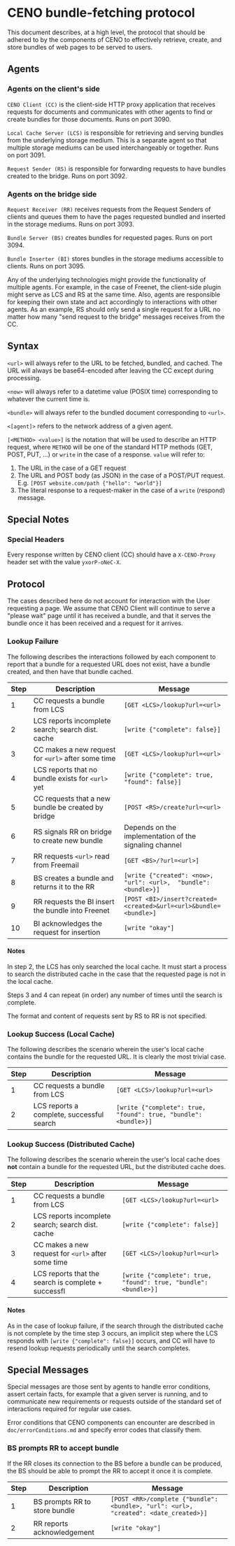 # CENO bundle-fetching protocol

This document describes, at a high level, the protocol that should be adhered to by the components of CENO to effectively retrieve, create, and store bundles of web pages to be served to users.

## Agents

### Agents on the client's side

`CENO Client (CC)` is the client-side HTTP proxy application that receives requests for documents and communicates with
other agents to find or create bundles for those documents. Runs on port 3090.

`Local Cache Server (LCS)` is responsible for retrieving and serving bundles from the underlying storage medium. This is
a separate agent so that multiple storage mediums can be used interchangeably or together. Runs on port 3091.

`Request Sender (RS)` is responsible for forwarding requests to have bundles created to the bridge. Runs on port 3092.

### Agents on the bridge side

`Request Receiver (RR)` receives requests from the Request Senders of clients and queues them to have the pages
requested bundled and inserted in the storage mediums. Runs on port 3093.

`Bundle Server (BS)` creates bundles for requested pages. Runs on port 3094.

`Bundle Inserter (BI)` stores bundles in the storage mediums accessible to clients. Runs on port 3095.

Any of the underlying technologies might provide the functionality of multiple agents. For example, in the case of Freenet, the client-side plugin might serve as LCS and RS at the same time.
Also, agents are responsible for keeping their own state and act accordingly to interactions with other agents. As an example, RS should only send a single request for a URL no matter how many "send request to the bridge" messages receives from the CC.

## Syntax

`<url>` will always refer to the URL to be fetched, bundled, and cached. The URL will always be base64-encoded after
leaving the CC except during processing.

`<now>` will always refer to a datetime value (POSIX time) corresponding to whatever the current time is.

`<bundle>` will always refer to the bundled document corresponding to `<url>`.

`<[agent]>` refers to the network address of a given agent.

`[<METHOD> <value>]` is the notation that will be used to describe an HTTP request, where `METHOD` will be one of the standard
HTTP methods (GET, POST, PUT, ...) or `write` in the case of a response.
`value` will refer to:

1. The URL in the case of a GET request
2. The URL and POST body (as JSON) in the case of a POST/PUT request. E.g. `[POST website.com/path {"hello": "world"}]`
3. The literal response to a request-maker in the case of a `write` (respond) message.

## Special Notes

### Special Headers

Every response written by CENO client (CC) should have a `X-CENO-Proxy` header set with the value `yxorP-oNeC-X`.

## Protocol

The cases described here do not account for interaction with the User
requesting a page. We assume that CENO Client will continue to serve a
"please wait" page until it has received a bundle, and that it serves the
bundle once it has been received and a request for it arrives.

### Lookup Failure

The following describes the interactions followed by each component to report
that a bundle for a requested URL does not exist, have a bundle created, and
then have that bundle cached.

Step | Description                                        | Message
-----|----------------------------------------------------|-------------------
1    | CC requests a bundle from LCS                      | `[GET <LCS>/lookup?url=<url>`
2    | LCS reports incomplete search; search dist. cache  | `[write {"complete": false}]`
3    | CC makes a new request for `<url>` after some time | `[GET <LCS>/lookup?url=<url>`
4    | LCS reports that no bundle exists for `<url>` yet  | `[write {"complete": true, "found": false}]`
5    | CC requests that a new bundle be created by bridge | `[POST <RS>/create?url=<url>`
6    | RS signals RR on bridge to create new bundle       | Depends on the implementation of the signaling channel
7    | RR requests `<url>` read from Freemail             | `[GET <BS>/?url=<url>]`
8    | BS creates a bundle and returns it to the RR       | `[write {"created": <now>, "url": <url>,  "bundle": <bundle>}]`
9    | RR requests the BI insert the bundle into Freenet  | `[POST <BI>/insert?created=<created>&url=<url>&bundle=<bundle>]`
10   | BI acknowledges the request for insertion          | `[write "okay"]`


#### Notes

In step 2, the LCS has only searched the local cache. It must start a process to search the distributed cache in the case that the requested page is not in the local cache.

Steps 3 and 4 can repeat (in order) any number of times until the search is complete.

The format and content of requests sent by RS to RR is not specified.

### Lookup Success (Local Cache)

The following describes the scenario wherein the user's local cache contains the bundle for the requested URL. It is clearly the most trivial case.

Step | Description                                        | Message
-----|----------------------------------------------------|-------------------
1    | CC requests a bundle from LCS                      | `[GET <LCS>/lookup?url=<url>`
2    | LCS reports a complete, successful search          | `[write {"complete": true, "found": true, "bundle": <bundle>}]`

### Lookup Success (Distributed Cache)

 The following describes the scenario wherein the user's local cache does **not** contain a bundle for the requested URL, but the distributed cache does.

Step | Description                                        | Message
-----|----------------------------------------------------|-------------------
1    | CC requests a bundle from LCS                      | `[GET <LCS>/lookup?url=<url>`
2    | LCS reports incomplete search; search dist. cache  | `[write {"complete": false}]`
3    | CC makes a new request for `<url>` after some time | `[GET <LCS>/lookup?url=<url>`
4    | LCS reports that the search is complete + successfl| `[write {"complete": true, "found": true, "bundle": <bundle>}]`

#### Notes

As in the case of lookup failure, if the search through the distributed cache is not complete by the time step 3 occurs, an implicit step where the LCS responds with `[write {"complete": false}]` occurs, and CC will have to resend lookup requests periodically until the search completes.

## Special Messages

Special messages are those sent by agents to handle error conditions, assert
certain facts, for example that a given server is running, and to communicate
new requirements or requests outside of the standard set of interactions
required for regular use cases.

Error conditions that CENO components can encounter are described in `doc/errorConditions.md`
and specify error codes that classify them.

### BS prompts RR to accept bundle

If the RR closes its connection to the BS before a bundle can be produced,
the BS should be able to prompt the RR to accept it once it is complete.

Step | Description                   | Message
-----|-------------------------------|-------------------
1    | BS prompts RR to store bundle | `[POST <RR>/complete {"bundle": <bundle>, "url": <url>, "created": <date_created>}]`
2    | RR reports acknowledgement    | `[write "okay"]`
